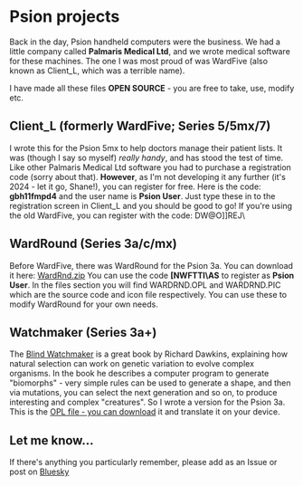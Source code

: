# Psion projects
Back in the day, Psion handheld computers were the business. We had a little company called **Palmaris Medical Ltd**, and we wrote medical software for these machines. The one I was most proud of was WardFive (also known as Client_L, which was a terrible name).

I have made all these files **OPEN SOURCE** - you are free to take, use, modify etc.

## Client_L (formerly WardFive; Series 5/5mx/7)
I wrote this for the Psion 5mx to help doctors manage their patient lists. It was (though I say so myself) _really handy_, and has stood the test of time. Like other Palmaris Medical Ltd software you had to purchase a registration code (sorry about that). **However**, as I'm not developing it any further (it's 2024 - let it go, Shane!), you can register for free. Here is the code: **gbh11fmpd4** and the user name is **Psion User**. Just type these in to the registration screen in Client_L and you should be good to go! If you're using the old WardFive, you can register with the code: DW@O]]REJ\

## WardRound (Series 3a/c/mx)
Before WardFive, there was WardRound for the Psion 3a. You can download it here: [WardRnd.zip](https://github.com/shanemuk/psion/blob/main/wardrnd.zip) You can use the code **[NWFTTI\AS** to register as **Psion User**. 
In the files section you will find WARDRND.OPL and WARDRND.PIC which are the source code and icon file respectively. You can use these to modify WardRound for your own needs.

## Watchmaker (Series 3a+)
The [Blind Watchmaker](https://en.wikipedia.org/wiki/The_Blind_Watchmaker) is a great book by Richard Dawkins, explaining how natural selection can work on genetic variation to evolve complex organisms. In the book he describes a computer program to generate "biomorphs" - very simple rules can be used to generate a shape, and then via mutations, you can select the next generation and so on, to produce interesting and complex "creatures". So I wrote a version for the Psion 3a. This is the [OPL file - you can download](https://github.com/shanemuk/psion/blob/main/WTCHMK2.OPL) it and translate it on your device. 

## Let me know...
If there's anything you particularly remember, please add as an Issue or post on [Bluesky](https://bsky.app/profile/shaneir.bsky.social)
